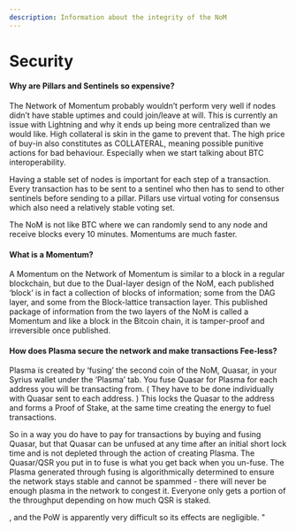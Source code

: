 ```yaml
---
description: Information about the integrity of the NoM
---
```


# Security

#### Why are Pillars and Sentinels so expensive?

The Network of Momentum probably wouldn’t perform very well if nodes didn’t have stable uptimes and could join/leave at will. This is currently an issue with Lightning and why it ends up being more centralized than we would like. High collateral is skin in the game to prevent that. The high price of buy-in also constitutes as COLLATERAL, meaning possible punitive actions for bad behaviour. Especially when we start talking about BTC interoperability.

Having a stable set of nodes is important for each step of a transaction. Every transaction has to be sent to a sentinel who then has to send to other sentinels before sending to a pillar. Pillars use virtual voting for consensus which also need a relatively stable voting set.

The NoM is not like BTC where we can randomly send to any node and receive blocks every 10 minutes. Momentums are much faster.

#### What is a Momentum?

A Momentum on the Network of Momentum is similar to a block in a regular blockchain, but due to the Dual-layer design of the NoM, each published ‘block’ is in fact a collection of blocks of information; some from the DAG layer, and some from the Block-lattice transaction layer. This published package of information from the two layers of the NoM is called a Momentum and like a block in the Bitcoin chain, it is tamper-proof and irreversible once published.

#### How does Plasma secure the network and make transactions Fee-less?

Plasma is created by ‘fusing’ the second coin of the NoM, Quasar, in your Syrius wallet under the ‘Plasma’ tab. You fuse Quasar for Plasma for each address you will be transacting from. ( They have to be done individually with Quasar sent to each address. ) This locks the Quasar to the address and forms a Proof of Stake, at the same time creating the energy to fuel transactions.

So in a way you do have to pay for transactions by buying and fusing Quasar, but that Quasar can be unfused at any time after an initial short lock time and is not depleted through the action of creating Plasma. The Quasar/QSR you put in to fuse is what you get back when you un-fuse. The Plasma generated through fusing is algorithmically determined to ensure the network stays stable and cannot be spammed - there will never be enough plasma in the network to congest it. Everyone only gets a portion of the throughput depending on how much QSR is staked.

, and the PoW is apparently very difficult so its effects are negligible. "

